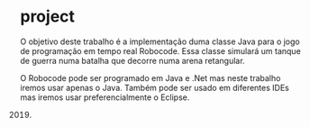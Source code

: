 # project
 O objetivo deste trabalho é a implementação duma classe Java para o jogo de programação em tempo real Robocode. 
 Essa classe simulará um tanque de guerra numa batalha que decorre numa arena retangular.

O Robocode pode ser programado em Java e .Net mas neste trabalho iremos usar apenas o Java. 
Também pode ser usado em diferentes IDEs mas iremos usar preferencialmente o Eclipse.

2019.
